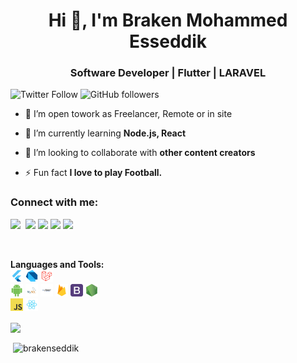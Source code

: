 <h1 align="center">Hi 👋, I'm Braken Mohammed Esseddik</h1>
<h3 align="center">Software Developer | Flutter | LARAVEL</h3>

![Twitter Follow](https://img.shields.io/twitter/follow/brakenseddik?label=brakenseddik&logo=twitter&style=for-the-badge)
![GitHub followers](https://img.shields.io/github/followers/brakenseddik?label=brakenseddik&logo=GitHub&style=for-the-badge)

- 🔭 I’m open towork as Freelancer, Remote or in site

- 🌱 I’m currently learning **Node.js, React**

- 👯 I’m looking to collaborate with **other content creators**

- ⚡ Fun fact **I love to play Football.**

### Connect with me:

<p>
  <a href="https://www.twitter.com/brakenseddik"><img src="https://img.shields.io/badge/twitter-%231DA1F2.svg?&style=for-the-badge&logo=twitter&logoColor=white" height=25></a> 
  <a href="https://www.linkedin.com/in/brakenseddik/"><img src="https://img.shields.io/badge/linkedin-%230077B5.svg?&style=for-the-badge&logo=linkedin&logoColor=white" height=25></a>
  <a href="https://www.instagram.com/brakenseddik/"><img src="https://img.shields.io/badge/instagram-%23E4405F.svg?&style=for-the-badge&logo=instagram&logoColor=white" height=25></a> 
  <a href="https://medium.com/@brakenseddik"><img src="https://img.shields.io/badge/medium-%2312100E.svg?&style=for-the-badge&logo=medium&logoColor=white" height=25></a> 
  <a href="https://wwwfacebook.com/brakenseddik"><img src="https://img.shields.io/badge/facebook-%3b5998.svg?&style=for-the-badge&logo=facebook&logoColor=white" height=25></a> 

</p>

<br />


  
**Languages and Tools:**  
<code><img height="20" src="https://raw.githubusercontent.com/github/explore/80688e429a7d4ef2fca1e82350fe8e3517d3494d/topics/flutter/flutter.png"></code>
<code><img height="20" src="https://raw.githubusercontent.com/github/explore/80688e429a7d4ef2fca1e82350fe8e3517d3494d/topics/dart/dart.png"></code>
<code><img height="20" src="https://raw.githubusercontent.com/github/explore/80688e429a7d4ef2fca1e82350fe8e3517d3494d/topics/laravel/laravel.png"></code>   
<code><img height="20" src="https://raw.githubusercontent.com/github/explore/80688e429a7d4ef2fca1e82350fe8e3517d3494d/topics/android/android.png"></code>
<code><img height="20" src="https://raw.githubusercontent.com/github/explore/80688e429a7d4ef2fca1e82350fe8e3517d3494d/topics/mysql/mysql.png"></code>
<code><img height="20" src="https://raw.githubusercontent.com/github/explore/80688e429a7d4ef2fca1e82350fe8e3517d3494d/topics/jquery/jquery.png"></code>
<code><img height="20" src="https://raw.githubusercontent.com/github/explore/80688e429a7d4ef2fca1e82350fe8e3517d3494d/topics/firebase/firebase.png"></code> 
<code><img height="20" src="https://raw.githubusercontent.com/github/explore/80688e429a7d4ef2fca1e82350fe8e3517d3494d/topics/bootstrap/bootstrap.png"></code>
<code><img height="20" src="https://raw.githubusercontent.com/github/explore/80688e429a7d4ef2fca1e82350fe8e3517d3494d/topics/nodejs/nodejs.png"></code>   
<code><img height="20" src="https://raw.githubusercontent.com/github/explore/80688e429a7d4ef2fca1e82350fe8e3517d3494d/topics/javascript/javascript.png"></code>
<code><img height="20" src="https://raw.githubusercontent.com/github/explore/80688e429a7d4ef2fca1e82350fe8e3517d3494d/topics/react/react.png"></code>
 



<img align="center" src="https://github-readme-stats.vercel.app/api/top-langs/?username=brakenseddik&theme=light" />


<p>&nbsp;<img align="center" src="https://github-readme-stats.vercel.app/api?username=brakenseddik&show_icons=true" alt="brakenseddik" /></p>


